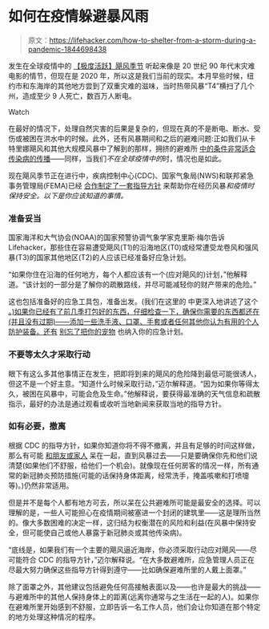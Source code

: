 # 如何在疫情躲避暴风雨

> 原文：<https://lifehacker.com/how-to-shelter-from-a-storm-during-a-pandemic-1844698438>

发生在全球疫情中的 [【极度活跃】飓风季节](https://www.noaa.gov/media-release/extremely-active-hurricane-season-possible-for-atlantic-basin) 听起来像是 20 世纪 90 年代末灾难电影的情节，但现在是 2020 年，所以这是我们当前的现实。本月早些时候，纽约市和东海岸的其他地方尝到了双重灾难的滋味，当时热带风暴“T4”横扫了几个州，造成至少 9 人死亡，数百万人断电。

Watch

在最好的情况下，处理自然灾害的后果是复杂的，但现在真的不是断电、断水、受伤或被困在洪水中的时候。此外，还有风暴期间和之后的避难问题:正如我们从卡特里娜飓风和其他大规模风暴中了解到的那样，拥挤的避难所 [中的条件非常适合传染病的传播](https://link.springer.com/article/10.1007/s40475-018-0162-6)——同样，当我们*不在全球疫情中的*时，情况也是如此。

现在飓风季节正在进行中，疾病控制中心(CDC)、国家气象局(NWS)和联邦紧急事务管理局(FEMA)已经 [合作制定了一套指导方针](https://www.cdc.gov/disasters/covid-19/disasters_severe_weather_and_covid-19.html) 来帮助你在经历风暴*和疫情时保持安全。以下是你应该知道的事情。*

### 准备妥当

国家海洋和大气协会(NOAA)的国家预警协调气象学家克里斯·梅尔告诉 Lifehacker，那些住在容易遭受飓风(T1)的沿海地区(T0)或经常遭受龙卷风和强风暴(T3)的国家其他地区(T2)的人应该已经准备好应急计划。

“如果你住在沿海的任何地方，每个人都应该有一个(应对飓风的)计划，”他解释道。“该计划的一部分是了解你的疏散路线，并尽可能减轻你的财产带来的危险。”

这也包括准备好的应急工具包，准备出发。(我们在这里的 中更深入地讲述了这个 [。)如果你已经有了前几季打包好的东西，仔细检查一下，确保你需要的东西都还在(并且没有过期)——添加一些洗手液、口罩、手套或者任何其他你认为有用的个人防护装备。还有](https://lifehacker.com/how-to-pack-an-emergency-kit-for-the-next-earthquake-1836188081) [别忘了把你的宠物](https://www.cdc.gov/healthypets/emergencies/index.html) 也纳入你的应急计划。

### 不要等太久才采取行动

眼下有这么多其他事情正在发生，把即将到来的飓风的危险降到最低可能很诱人，但这不是一个好主意。“知道什么时候采取行动，”迈尔解释道。“因为如果你等得太久，被困在风暴中，可能会危及生命。”他解释说，要获得最准确的天气信息和疏散指示，最好的办法是通过观看或收听当地新闻来获取当地的指导方针。

### 如有必要，撤离

根据 CDC 的指导方针，如果你知道你将不得不撤离，并且有足够的时间这样做，那么有可能 [和朋友或家人](https://www.cdc.gov/disasters/hurricanes/covid-19/prepare-for-hurricane.html) 呆在一起，直到风暴过去——只是要确保你先和他们说清楚(如果他们不舒服，给他们一个机会)。就像现在任何房客的情况一样，所有通常的新冠肺炎预防措施(可能的话保持身体距离，经常洗手，掩盖咳嗽和打喷嚏等)。)仍然非常适用。

但是并不是每个人都有地方可去，所以呆在公共避难所可能是最安全的选择。可以理解的是，一些人可能担心在疫情期间被塞进一个封闭的建筑里——这是理所当然的。像大多数困难的决定一样，这归结为权衡潜在的风险和利益(在风暴中保持安全，但可能使自己或他人暴露于新冠肺炎或其他传染病)。

“底线是，如果我们有一个主要的飓风逼近海岸，你必须采取行动应对飓风——尽可能符合 CDC 的指导方针，”迈尔解释说。“在大多数避难所，应急管理人员正在尽最大努力确保这些指导方针得到遵守——比如确保避难所里的人戴上面罩。”

除了面罩之外，其他建议包括避免任何高接触表面以及——也许是最大的挑战——与避难所中的其他人保持身体上的距离(远离你通常与之生活在一起的人)。如果你在避难所里开始感到不舒服，立即告诉一名工作人员，他们会让你知道在那个特定的地方处理这种情况的程序。